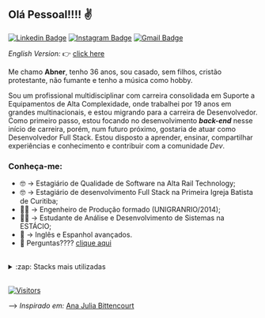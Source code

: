 ## Olá Pessoal!!!! :v:

[![Linkedin Badge](https://img.shields.io/badge/-LinkedIn-blue?style=flat-square&logo=Linkedin&logoColor=white&link=https://www.linkedin.com/in/abnersouza-dev/)](https://www.linkedin.com/in/abnersouza-dev/)
[![Instagram Badge](https://img.shields.io/badge/-Instagram-purple?style=flat-square&logo=Instagram&logoColor=white&link=https://www.instagram.com/abner.s.silva/)](https://www.instagram.com/abner.s.silva/)
[![Gmail Badge](https://img.shields.io/badge/-Gmail-c14438?style=flat-square&logo=Gmail&logoColor=white&link=mailto:silva.s.abner@gmail.com)](mailto:silva.s.abner@gmail.com)

*English Version:* :point_right: [click here](https://github.com/abnerssilva/abnerssilva/blob/main/README-English-Version.md)

Me chamo __Abner__, tenho 36 anos, sou casado, sem filhos, cristão protestante, não fumante e tenho a música como hobby.

Sou um profissional multidisciplinar com carreira consolidada em Suporte a Equipamentos de Alta Complexidade, onde trabalhei por 19 anos em grandes multinacionais, e estou migrando para a carreira de Desenvolvedor. Como primeiro passo, estou focando no desenvolvimento __*back-end*__ nesse início de carreira, porém, num futuro próximo, gostaria de atuar como Desenvolvedor Full Stack. Estou disposto a aprender, ensinar, compartilhar experiências e conhecimento e contribuir com a comunidade *Dev*.

### Conheça-me:
- :nerd_face: -> Estagiário de Qualidade de Software na Alta Rail Technology;
- :nerd_face: -> Estagiário de desenvolvimento Full Stack na Primeira Igreja Batista de Curitiba;
- :construction_worker_man: -> Engenheiro de Produção formado (UNIGRANRIO/2014);
- :technologist: -> Estudante de Análise e Desenvolvimento de Sistemas na ESTÁCIO;
- :muscle: -> Inglês e Espanhol avançados.
- 💬  Perguntas???? [clique aqui](https://github.com/abnerssilva/abnerssilva/issues)
<br/>

<details>
  <summary>:zap: Stacks mais utilizadas</summary>
  <img src="https://github-readme-stats.vercel.app/api/top-langs/?username=abnerssilva&layout=compact&bg_color=ffffff&text_color=333333">
</details>
<br/>

[![Visitors](https://visitor-badge.glitch.me/badge?page_id=github/abnerssilva)](https://github.com/abnerssilva) 

--> *Inspirado em:* [Ana Julia Bittencourt](https://github.com/anajuliabit)

